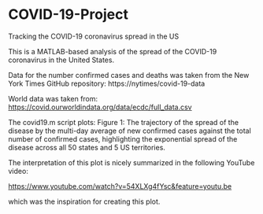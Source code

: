 # COVID-19-Project
Tracking the COVID-19 coronavirus spread in the US

This is a MATLAB-based analysis of the spread of the COVID-19 coronavirus in the United States.

Data for the number confirmed cases and deaths was taken from the New York Times GitHub repository:
  https://nytimes/covid-19-data
  
World data was taken from:
https://covid.ourworldindata.org/data/ecdc/full_data.csv

The covid19.m script plots:
  Figure 1: The trajectory of the spread of the disease by the multi-day average of new confirmed cases against
  the total number of confirmed cases, highlighting the exponential spread of the disease across all
  50 states and 5 US territories.
  
  The interpretation of this plot is nicely summarized in the following YouTube video:
  
  https://www.youtube.com/watch?v=54XLXg4fYsc&feature=youtu.be
  
  which was the inspiration for creating this plot.
  
